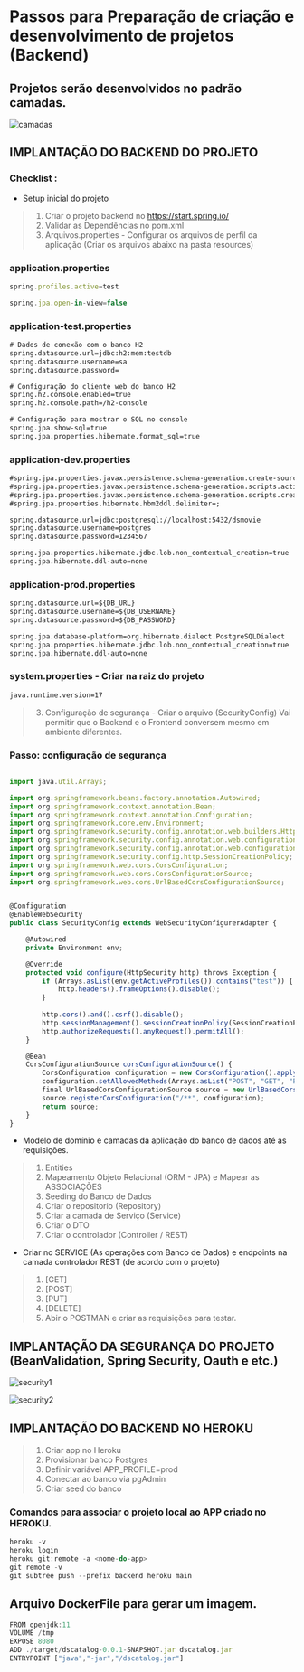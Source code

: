 # Passos para Preparação de criação e desenvolvimento de projetos (Backend)

## Projetos serão desenvolvidos no padrão camadas. 

![camadas](https://github.com/FrankDestro/Project-preparation/blob/main/PADRAO%20CAMADAS.png)

## IMPLANTAÇÃO DO BACKEND DO PROJETO 
### Checklist :

* Setup inicial do projeto
> 1. Criar o projeto backend no https://start.spring.io/ 
> 1. Validar as Dependências no pom.xml 
> 2. Arquivos.properties - Configurar os arquivos de perfil da aplicação (Criar os arquivos abaixo na pasta resources)

### application.properties

```js
spring.profiles.active=test

spring.jpa.open-in-view=false
```

### application-test.properties

```html
# Dados de conexão com o banco H2
spring.datasource.url=jdbc:h2:mem:testdb
spring.datasource.username=sa
spring.datasource.password=

# Configuração do cliente web do banco H2
spring.h2.console.enabled=true
spring.h2.console.path=/h2-console

# Configuração para mostrar o SQL no console
spring.jpa.show-sql=true
spring.jpa.properties.hibernate.format_sql=true
```

### application-dev.properties

```html
#spring.jpa.properties.javax.persistence.schema-generation.create-source=metadata
#spring.jpa.properties.javax.persistence.schema-generation.scripts.action=create
#spring.jpa.properties.javax.persistence.schema-generation.scripts.create-target=create.sql
#spring.jpa.properties.hibernate.hbm2ddl.delimiter=;

spring.datasource.url=jdbc:postgresql://localhost:5432/dsmovie
spring.datasource.username=postgres
spring.datasource.password=1234567

spring.jpa.properties.hibernate.jdbc.lob.non_contextual_creation=true
spring.jpa.hibernate.ddl-auto=none
```

### application-prod.properties

```html
spring.datasource.url=${DB_URL}
spring.datasource.username=${DB_USERNAME}
spring.datasource.password=${DB_PASSWORD}

spring.jpa.database-platform=org.hibernate.dialect.PostgreSQLDialect
spring.jpa.properties.hibernate.jdbc.lob.non_contextual_creation=true
spring.jpa.hibernate.ddl-auto=none
```

### system.properties - Criar na raiz do projeto 

```html
java.runtime.version=17
```

> 3. Configuração de segurança - Criar o arquivo  (SecurityConfig) Vai permitir que o Backend e o Frontend conversem mesmo em ambiente diferentes. 

### Passo: configuração de segurança

```js

import java.util.Arrays;

import org.springframework.beans.factory.annotation.Autowired;
import org.springframework.context.annotation.Bean;
import org.springframework.context.annotation.Configuration;
import org.springframework.core.env.Environment;
import org.springframework.security.config.annotation.web.builders.HttpSecurity;
import org.springframework.security.config.annotation.web.configuration.EnableWebSecurity;
import org.springframework.security.config.annotation.web.configuration.WebSecurityConfigurerAdapter;
import org.springframework.security.config.http.SessionCreationPolicy;
import org.springframework.web.cors.CorsConfiguration;
import org.springframework.web.cors.CorsConfigurationSource;
import org.springframework.web.cors.UrlBasedCorsConfigurationSource;


@Configuration
@EnableWebSecurity
public class SecurityConfig extends WebSecurityConfigurerAdapter {

	@Autowired
	private Environment env;

	@Override
	protected void configure(HttpSecurity http) throws Exception {
		if (Arrays.asList(env.getActiveProfiles()).contains("test")) {
			http.headers().frameOptions().disable();
		}
		
		http.cors().and().csrf().disable();
		http.sessionManagement().sessionCreationPolicy(SessionCreationPolicy.STATELESS);
		http.authorizeRequests().anyRequest().permitAll();
	}

	@Bean
	CorsConfigurationSource corsConfigurationSource() {
		CorsConfiguration configuration = new CorsConfiguration().applyPermitDefaultValues();
		configuration.setAllowedMethods(Arrays.asList("POST", "GET", "PUT", "DELETE", "OPTIONS"));
		final UrlBasedCorsConfigurationSource source = new UrlBasedCorsConfigurationSource();
		source.registerCorsConfiguration("/**", configuration);
		return source;
	}
}
```

* Modelo de domínio e camadas da aplicação do banco de dados até as requisições. 
> 1. Entities 
> 2. Mapeamento Objeto Relacional (ORM - JPA) e Mapear as ASSOCIAÇÕES 
> 3. Seeding do Banco de Dados
> 4. Criar o repositorio (Repository)
> 5. Criar a camada de Serviço (Service)
> 6. Criar o DTO
> 7. Criar o controlador (Controller / REST)

* Criar no SERVICE (As operações com Banco de Dados) e endpoints na camada controlador REST (de acordo com o projeto)
> 1. [GET]
> 2. [POST]
> 3. [PUT]
> 4. [DELETE] 
> 5. Abir o POSTMAN e criar as requisições para testar. 


## IMPLANTAÇÃO DA SEGURANÇA DO PROJETO (BeanValidation, Spring Security, Oauth e etc.)

![security1](https://github.com/FrankDestro/Project-preparation/blob/main/Slide1.PNG)

![security2](https://github.com/FrankDestro/Project-preparation/blob/main/Slide2.PNG)

## IMPLANTAÇÃO DO BACKEND NO HEROKU 
> 1. Criar app no Heroku
> 2. Provisionar banco Postgres
> 3. Definir variável APP_PROFILE=prod
> 4. Conectar ao banco via pgAdmin
> 5. Criar seed do banco

### Comandos para associar o projeto local ao APP criado no HEROKU. 
```js
heroku -v
heroku login
heroku git:remote -a <nome-do-app>
git remote -v
git subtree push --prefix backend heroku main
```
## Arquivo DockerFile para gerar um imagem. 
```js
FROM openjdk:11
VOLUME /tmp
EXPOSE 8080
ADD ./target/dscatalog-0.0.1-SNAPSHOT.jar dscatalog.jar
ENTRYPOINT ["java","-jar","/dscatalog.jar"]
```
